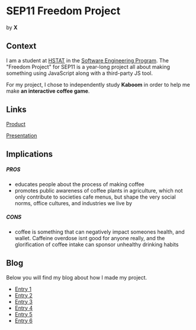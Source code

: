 # SEP11 Freedom Project
by **X**

## Context
I am a student at [HSTAT](https://www.hstat.org/) in the [Software Engineering Program](https://hstatsep.github.io/). The "Freedom Project" for SEP11 is a year-long project all about making something using JavaScript along with a third-party JS tool.

For my project, I chose to independently study **Kaboom** in order to help me make **an interactive coffee game**.

## Links

[Product](https://esmhana1319.github.io/sep11-freedom-project/)

[Presentation](https://docs.google.com/presentation/d/12P5TTgs-m53wtJ7btR9GdDti2WIXnSIPnF9bCaqg5rk/edit?slide=id.g335eccd395a_0_4#slide=id.g335eccd395a_0_4)

## Implications
##### PROS
* educates people about the process of making coffee
* promotes public awareness of coffee plants in agriculture, which not only contribute to societies cafe menus, but shape the very social norms, office cultures, and industries we live by 
##### CONS
* coffee is something that can negatively impact someones health, and wallet. Caffeine overdose isnt good for anyone really, and the glorification of coffee intake can sponsor unhealthy drinking habits 


## Blog
Below you will find my blog about how I made my project.

* [Entry 1](blog/entry01.md)
* [Entry 2](blog/entry02.md)
* [Entry 3](blog/entry03.md)
* [Entry 4](blog/entry04.md)
* [Entry 5](blog/entry05.md)
* [Entry 6](blog/entry06.md)
